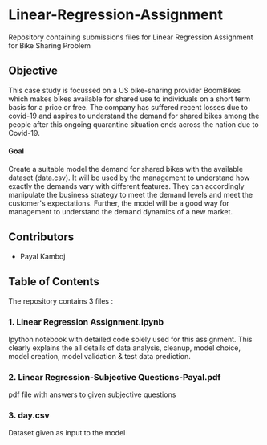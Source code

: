 # Linear-Regression-Assignment
Repository containing submissions files for Linear Regression Assignment for Bike Sharing Problem

## Objective
This case study is focussed on a US bike-sharing provider BoomBikes which makes bikes available for shared use to individuals on a short term basis for a price or free. The company has suffered recent losses due to covid-19 and aspires to understand the demand for shared bikes among the people after this ongoing quarantine situation ends across the nation due to Covid-19.

#### Goal
Create a suitable model the demand for shared bikes with the available dataset (data.csv). It will be used by the management to understand how exactly the demands vary with different features. They can accordingly manipulate the business strategy to meet the demand levels and meet the customer's expectations. Further, the model will be a good way for management to understand the demand dynamics of a new market.



## Contributors
* Payal Kamboj

## Table of Contents
The repository contains 3 files :
### 1. Linear Regression Assignment.ipynb
Ipython notebook with detailed code solely used for this assignment. This clearly explains the all details of data analysis, cleanup, model choice, model creation, model validation & test data prediction.

### 2. Linear Regression-Subjective Questions-Payal.pdf
pdf file with answers to given subjective questions

### 3. day.csv
Dataset given as input to the model
